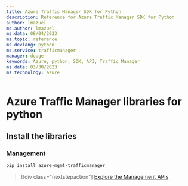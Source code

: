 ```yaml
---
title: Azure Traffic Manager SDK for Python
description: Reference for Azure Traffic Manager SDK for Python
author: lmazuel
ms.author: lmazuel
ms.data: 08/04/2023
ms.topic: reference
ms.devlang: python
ms.service: trafficmanager
manager: douge
keywords: Azure, python, SDK, API, Traffic Manager
ms.date: 03/30/2023
ms.technology: azure
---
```

# Azure Traffic Manager libraries for python

## Install the libraries

### Management

```bash
pip install azure-mgmt-trafficmanager
```

> [!div class="nextstepaction"]
> [Explore the Management APIs](/python/api/overview/azure/trafficmanager/management)